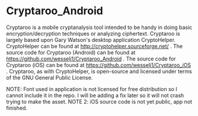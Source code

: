 Cryptaroo_Android
=================

Cryptaroo is a mobile cryptanalysis tool intended to be handy in doing basic encryption/decryption techniques or analyzing ciphertext. Cryptaroo is largely based upon Gary Watson's desktop application CryptoHelper. CryptoHelper can be found at http://cryptohelper.sourceforge.net/ . The source code for Cryptaroo (Android) can be found at https://github.com/wesselj1/Cryptaroo_Android . The source code for Cryptaroo (iOS) can be found at https://github.com/wesselj1/Cryptaroo_iOS . Cryptaroo, as with CryptoHelper, is open-source and licensed under terms of the GNU General Public License.

NOTE: Font used in application is not licensed for free distribution so I cannot include it in the repo. I will be adding  a fix later so it will not crash trying to make the asset.
NOTE 2: iOS source code is not yet public, app not finished.
